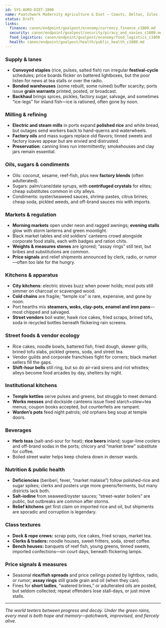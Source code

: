 ```yaml
---
id: SYS:AGRO-DIET-1800
name: Paatchwork Modernity Agriculture & Diet — Coasts, Deltas, Isles
status: Draft
links:
  finance: canon/endpoint/goalpost/economy/currency_finance_c1800.md
  security: canon/endpoint/goalpost/security/piracy_and_navies_c1800.md
  food_logistics: canon/endpoint/goalpost/economy/food_logistics_c1800.md
  health: canon/endpoint/goalpost/health/public_health_c1800.md
---
```


### Supply & lanes

* **Convoyed staples** (rice, pulses, salted fish) run irregular **festival-cycle** schedules; price boards flicker on battered lightboxes, but the poor listen for news at tea stalls or over the radio.
* **Bonded warehouses** (some rebuilt, some ruined) buffer scarcity; ports issue **grain warrants** printed, posted, or broadcast.
* **Backhaul** brings spices, pickles, factory sugar, salvage, and sometimes “ice-legs” for inland fish—ice is rationed, often gone by noon.

### Milling & refining

* **Electric and steam mills** in ports expand **polished rice** and white bread, but outages send workers back to hand-querns and waterwheels.
* **Factory oils** and mass sugars replace old flavors; tinned sweets and factory loaves appear but are envied and distrusted.
* **Preservation**: canning lines run intermittently; smokehouses and clay jars remain essential.

### Oils, sugars & condiments

* Oils: coconut, sesame, reef-fish, plus new **factory blends** (often adulterated).
* Sugars: palm/cane/date syrups, with **centrifuged crystals** for elites; cheap substitutes common in city alleys.
* Condiments: oyster/seaweed sauces, shrimp pastes, citrus brines; cheap soda, pickled weeds, and off-brand sauces mix with imports.

### Markets & regulation

* **Morning markets** open under neon and ragged awnings; **evening stalls** glow with storm lanterns and green moonlight.
* Black market tables and old soldiers’ canteens crowd alongside corporate food stalls, each with badges and ration chits.
* **Weights & measures stones** are ignored; “assay rings” still test, but bribes and substitutions are common.
* **Price signals** and relief shipments announced by clerk, radio, or rumor—often too late for the hungry.

### Kitchens & apparatus

* **City kitchens**: electric stoves buzz when power holds; most pots still simmer on charcoal or scavenged wood.
* **Cold chains** are fragile; “temple ice” is rare, expensive, and gone by noon.
* Port hearths mix **steamers, woks, clay-pots, enamel and iron pans**—most chipped and salvaged.
* **Street vendors** boil water, hawk rice cakes, fried scraps, brined tofu, soda in recycled bottles beneath flickering rain screens.

### Street foods & vendor ecology

* Rice cakes, noodle bowls, battered fish, fried dough, skewer grills, brined tofu slabs, pickled greens, soda, and street tea.
* Vendor guilds and corporate franchises fight for corners; black market sellers fill the gaps.
* **Shift-hour bells** still ring, but so do air-raid sirens and riot whistles; alleys become food arcades by day, shelters by night.

### Institutional kitchens

* **Temple kettles** serve pulses and greens, but struggle to meet demand.
* **Works messes** and dockside canteens issue fixed starch+stew+tea menus; coupon books accepted, but counterfeits are rampant.
* **Warden’s pots** feed night patrols; old orphans beg soup at temple doors.

### Beverages

* **Herb teas** (salt-and-sour for heat); **rice beers** inland; sugar-lime coolers and off-brand sodas in the ports; chicory and “market brew” substitute for coffee.
* Boiled street water helps keep cholera down in denser wards.

### Nutrition & public health

* **Deficiencies** (beriberi, fever, “market malaise”) follow polished-rice and sugar spikes; clerks and posters urge more greens/ferments, but many districts lack both.
* **Salt-iodine** from seaweed/oyster sauces; “street-water boilers” are public, but outbreaks are common after storms.
* **Relief kitchens** get first claim on imported rice and oil, but shipments are sporadic and corruption is legendary.

### Class textures

* **Dock & rope crews:** scrap pots, rice cakes, fried scraps, market tea.
* **Clerks & traders:** noodle houses, sweet fritters, soda, street coffee.
* **Bench houses:** banquets of reef fish, young greens, tinned sweets, imported confections—on court days, beneath flickering lamps.

### Price signals & measures

* Seasonal **rice/fish spreads** and price ceilings posted by lightbox, radio, or rumor; **assay rings** still grade grain and oil (when they can).
* Fines for **short ladles**, “watered brines,” or adulterated oils are posted, but seldom collected; repeat offenders lose stall-days, or just move stalls.

---

*The world teeters between progress and decay. Under the green rains, every meal is both hope and memory—patchwork, improvised, and fiercely alive.*
